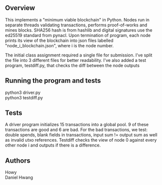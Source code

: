## Overview
This implements a "minimum viable blockchain" in Python. Nodes run in separate threads validating transactions, performs proof-of-works and mines blocks. SHA256 hash is from hashlib and digital signatures use the ed25519 standard from pynacl. Upon termination of program, each node prints its view of the blockchain into json files labelled "node_i_blockchain.json", where i is the node number. 

The initial class assignment required a single file for submission. I've split the file into 3 different files for better readability. I've also added a test program, testdiff.py, that checks the diff between the node outputs

## Running the program and tests
python3 driver.py  
python3 testdiff.py

## Tests
A driver program initializes 15 transactions into a global pool. 9 of these transactions are good and 6 are bad. For the bad transactions, we test: double spends, blank fields in transactions, input sum != output sum as well as invalid utxo references. Testdiff checks the view of node 0 against every other node i and outputs if there is a difference. 

## Authors
Howy  
Daniel Hwang
